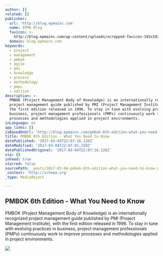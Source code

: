 ```yaml
---
author: []
related: []
publisher:
  url: 'http://blog.epmainc.com'
  name: EPMA Blog
  favicon: >-
    http://blog.epmainc.com/wp-content/uploads/xcropped-favicon-192x192.png.pagespeed.ic.jOptHf2FL6.png
  domain: blog.epmainc.com
keywords:
  - project
  - management
  - pmbok
  - agile
  - pmi
  - knowledge
  - process
  - methodology
  - pmps
  - edition
description: >-
  PMBOK (Project Management Body of Knowledge) is an internationally recognized
  project management guide published by PMI (Project Management Institute), with
  the first edition released in 1996. To stay in tune with evolving practices in
  business, project management professionals (PMPs) continuously work to improve
  processes and methodologies applied in project environments.
inLanguage: en
app_links: []
isBasedOnUrl: 'http://blog.epmainc.com/pmbok-6th-edition-what-you-need-to-know-2/'
title: PMBOK 6th Edition - What You Need to Know
datePublished: '2017-03-04T22:07:16.126Z'
dateModified: '2017-03-04T22:07:01.258Z'
datePublishedOriginal: '2017-03-04T22:07:16.126Z'
via: {}
inFeed: true
starred: false
sourcePath: _posts/2017-03-04-pmbok-6th-edition-what-you-need-to-know.md
_context: 'http://schema.org'
_type: MediaObject

---
```

<article style=""><h1>PMBOK 6th Edition - What You Need to Know</h1><p>PMBOK (Project Management Body of Knowledge) is an internationally recognized project management guide published by PMI (Project Management Institute), with the first edition released in 1996. To stay in tune with evolving practices in business, project management professionals (PMPs) continuously work to improve processes and methodologies applied in project environments.</p><img src="http://blog.epmainc.com/wp-content/themes/paula/images/body/background.jpg.pagespeed.ce.qxJd4_KZCf.jpg" /></article>